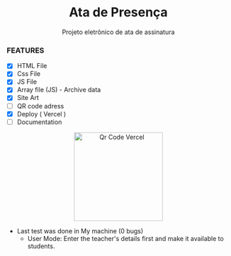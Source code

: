 <h1 align="center"> Ata de Presença </h1>
<p align="center"> Projeto eletrônico de ata de assinatura </p>

### FEATURES

- [x] HTML File
- [x] Css File 
- [x] JS File 
- [x] Array file (JS) - Archive data
- [x] Site Art
- [ ] QR code adress
- [x] Deploy ( Vercel )
- [ ] Documentation
   
<p align="center"><img src="https://github.com/user-attachments/assets/c3f98fdf-0be3-47b3-8831-e1e41d4cb209" align="center" alt="Qr Code Vercel" height="200">


 - Last test was done in My machine (0 bugs)
    * User Mode: Enter the teacher's details first and make it available to students.

    
